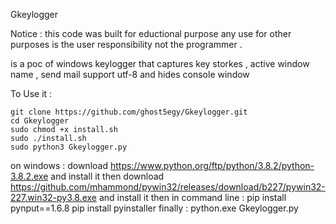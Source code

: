 Gkeylogger

Notice : this code was built for eductional purpose any use for other purposes is the user responsibility not the programmer .

is a poc of windows keylogger that captures key storkes , active window name , send mail support utf-8 and hides console window 

To Use it :

  	git clone https://github.com/ghost5egy/Gkeylogger.git
	cd Gkeylogger
	sudo chmod +x install.sh
	sudo ./install.sh
	sudo python3 Gkeylogger.py

on windows :
	download https://www.python.org/ftp/python/3.8.2/python-3.8.2.exe and install it
	then 
	download https://github.com/mhammond/pywin32/releases/download/b227/pywin32-227.win32-py3.8.exe and install it
	then in command line :
	pip install pynput==1.6.8
	pip install pyinstaller
	finally :
	python.exe Gkeylogger.py
